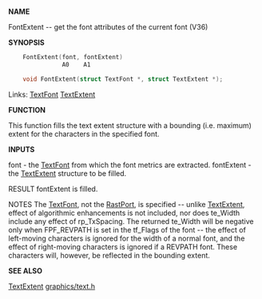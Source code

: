 
**NAME**

FontExtent -- get the font attributes of the current font (V36)

**SYNOPSIS**

```c
    FontExtent(font, fontExtent)
               A0    A1

    void FontExtent(struct TextFont *, struct TextExtent *);

```
Links: [TextFont](_00A8) [TextExtent](_00A8) 

**FUNCTION**

This function fills the text extent structure with a bounding
(i.e. maximum) extent for the characters in the specified font.

**INPUTS**

font       - the [TextFont](_00A8) from which the font metrics are extracted.
fontExtent - the [TextExtent](_00A8) structure to be filled.

RESULT
fontExtent is filled.

NOTES
The [TextFont](_00A8), not the [RastPort](_00AF), is specified -- unlike
[TextExtent](TextExtent), effect of algorithmic enhancements is not
included, nor does te_Width include any effect of
rp_TxSpacing.  The returned te_Width will be negative only
when FPF_REVPATH is set in the tf_Flags of the font -- the
effect of left-moving characters is ignored for the width of
a normal font, and the effect of right-moving characters is
ignored if a REVPATH font.  These characters will, however,
be reflected in the bounding extent.

**SEE ALSO**

[TextExtent](TextExtent)  [graphics/text.h](_00A8)
